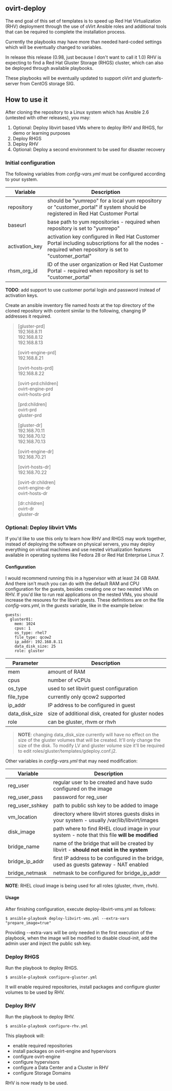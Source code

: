 ﻿## ovirt-deploy
The end goal of this set of templates is to speed up Red Hat Virtualization (RHV) deployment through the use of oVirt Ansible roles and additional tools that can be required to complete the installation process. 

Currently the playbooks may have more than needed hard-coded settings which will be eventually changed to variables. 

In release this release (0.98, just because I don't want to call it 1.0) RHV is expecting to find a Red Hat Gluster Storage (RHGS) cluster, which can also be deployed through available playbooks.

These playbooks will be eventually updated to support oVirt and glusterfs-server from CentOS storage SIG.

## How to use it
After cloning the repository to a Linux system which has Ansible 2.6 (untested with other releases), you may:

1. Optional: Deploy libvirt based VMs where to deploy RHV and RHGS, for demo or learning purposes
2. Deploy RHGS
3. Deploy RHV
4. Optional: Deploy a second environment to be used for disaster recovery

### Initial configuration
The following variables from *config-vars.yml* must be configured according to your system.

| Variable | Description  |
|--|--|
| repository | should be "yumrepo" for a local yum repository or "customer_portal" if system should be registered in Red Hat Customer Portal |
| baseurl | base path to yum repositories - required when repository is set to "yumrepo" |
| activation_key | activation key configured in Red Hat Customer Portal including subscriptions for all the nodes  - required when repository is set to "customer_portal" |
| rhsm_org_id | ID of the user organization or Red Hat Customer Portal - required when repository is set to "customer_portal" |

**TODO**: add support to use customer portal login and password instead of activation keys.

Create an ansible inventory file named *hosts* at the top directory of the cloned repository with content similar to the following, changing IP addresses it required.

> [gluster-prd]  
> 192.168.8.11  
> 192.168.8.12  
> 192.168.8.13  
> 
> [ovirt-engine-prd]  
> 192.168.8.21 
> 
> [ovirt-hosts-prd]  
> 192.168.8.22  
> 
> [ovirt-prd:children]  
> ovirt-engine-prd  
> ovirt-hosts-prd  
> 
> [prd:children]  
> ovirt-prd  
> gluster-prd 
> 
> [gluster-dr]  
> 192.168.70.11  
> 192.168.70.12  
> 192.168.70.13  
> 
> [ovirt-engine-dr]  
> 192.168.70.21  
> 
> [ovirt-hosts-dr]  
> 192.168.70.22  
> 
> [ovirt-dr:children]  
> ovirt-engine-dr  
> ovirt-hosts-dr 
> 
> [dr:children]  
> ovirt-dr  
> gluster-dr 

### Optional: Deploy libvirt VMs
If you'd like to use this only to learn how RHV and RHGS may work together, instead of deploying the software on physical servers, you may deploy everything on virtual machines and use nested virtualization features available in operating systems like Fedora 28 or Red Hat Enterprise Linux 7. 

#### Configuration
I would recommend running this in a hypervisor with at least 24 GB RAM. And there isn't much you can do with the default RAM and CPU configuration for the guests, besides creating one or two nested VMs on RHV. If you'd like to run real applications on the nested VMs, you should increase the resoures for the libvirt guests. These definitions are on the file *config-vars.yml*, in the *guests* variable, like in the example below:

    guests:
      gluster01:
        mem: 1024
        cpus: 1
        os_type: rhel7
        file_type: qcow2
        ip_addr: 192.168.8.11
        data_disk_size: 25
        role: gluster

| Parameter | Description  |
|--|--|
| mem | amount of RAM |
| cpus | number of vCPUs |
| os_type | used to set libvirt guest configuration |
| file_type | currently only qcow2 supported |
| ip_addr | IP address to be configured in guest |
| data_disk_size | size of additional disk, created for gluster nodes |
| role | can be gluster, rhvm or rhvh |

> **NOTE**: changing data_disk_size currently will have no effect on the size of the gluster volumes that will be created. It'll only change
> the size of the disk. To modify LV and gluster volume size it'll be
> required to edit roles/gluster/templates/gdeploy.conf.j2.

Other variables in *config-vars.yml* that may need modification:

| Variable | Description  |
|--|--|
| reg_user | regular user to be created and have sudo configured on the image |
| reg_user_pass | password for reg_user |
| reg_user_sshkey | path to public ssh key to be added to image |
| vm_location | directory where libvirt stores guests disks in your system - usually /var/lib/libvirt/images |
| disk_image | path where to find RHEL cloud image in your system - note that this file **will be modified**|
| bridge_name | name of the bridge that will be created by libvirt - **should not exist in the system** |
| bridge_ip_addr | first IP address to be configured in the bridge, used as guests gateway - NAT enabled |
| bridge_netmask | netmask to be configured for bridge_ip_addr |

**NOTE**: RHEL cloud image is being used for all roles (gluster, rhvm, rhvh). 

#### Usage
After finishing configuration, execute deploy-libvirt-vms.yml as follows:

    $ ansible-playbook deploy-libvirt-vms.yml --extra-vars "prepare_image=true"

Providing --extra-vars will be only needed in the first execution of the playbook, when the image will be modified to disable cloud-init, add the admin user and inject the public ssh key. 

### Deploy RHGS

Run the playbook to deploy RHGS.

    $ ansible-playbook configure-gluster.yml

It will enable required repositories, install packages and configure gluster volumes to be used by RHV.

### Deploy RHV
Run the playbook to deploy RHV.

    $ ansible-playbook configure-rhv.yml

This playbook will:

- enable required repositories
- install packages on ovirt-engine and hypervisors
- configure ovirt-engine
- configure hypervisors
- configure a Data Center and a Cluster in RHV
- configure Storage Domains

RHV is now ready to be used.
